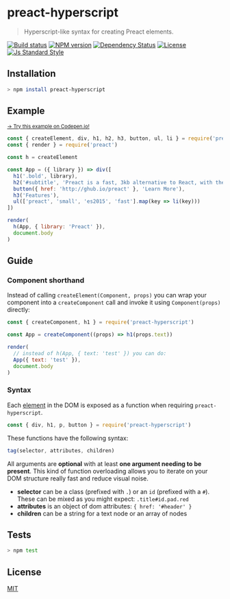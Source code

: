 
# preact-hyperscript

> Hyperscript-like syntax for creating Preact elements.

[![Build status][travis-image]][travis-url]
[![NPM version][version-image]][version-url]
[![Dependency Status][david-image]][david-url]
[![License][license-image]][license-url]
[![Js Standard Style][standard-image]][standard-url]

## Installation

```bash
> npm install preact-hyperscript
```

## Example

<sub>[→ Try this example on Codepen.io!](http://codepen.io/queckezz/pen/XKkEyj?editors=1010)</sub>

```js
const { createElement, div, h1, h2, h3, button, ul, li } = require('preact-hyperscript')
const { render } = require('preact')

const h = createElement

const App = ({ library }) => div([
  h1('.bold', library),
  h2('#subtitle', 'Preact is a fast, 3kb alternative to React, with the same ES2015 API'),
  button({ href: 'http://ghub.io/preact' }, 'Learn More'),
  h3('Features'),
  ul(['preact', 'small', 'es2015', 'fast'].map(key => li(key)))
])

render(
  h(App, { library: 'Preact' }),
  document.body
)
```

## Guide

### Component shorthand

Instead of calling `createElement(Component, props)` you can wrap your component into a `createComponent` call and invoke it using `Component(props)` directly:

```js
const { createComponent, h1 } = require('preact-hyperscript')

const App = createComponent((props) => h1(props.text))

render(
  // instead of h(App, { text: 'test' }) you can do:
  App({ text: 'test' }),
  document.body
)
```

### Syntax

Each [element](https://github.com/wooorm/html-tag-names/blob/4604477c3762b7df87536480fb453a9dd7feaaf0/index.json) in the DOM is exposed as a function when requiring `preact-hyperscript`.

```js
const { div, h1, p, button } = require('preact-hyperscript')
```

These functions have the following syntax:

```js
tag(selector, attributes, children)
```

All arguments are **optional** with at least **one argument needing to be present**. This kind of function overloading allows you to iterate on your DOM structure really fast and reduce visual noise.

* **selector** can be a class (prefixed with `.`) or an `id` (prefixed with a `#`). These can be mixed as you might expect: `.title#id.pad.red`
* **attributes** is an object of dom attributes: `{ href: '#header' }`
* **children** can be a string for a text node or an array of nodes

## Tests

```bash
> npm test
```

## License

[MIT][license-url]

[travis-image]: https://img.shields.io/travis/queckezz/preact-hyperscript.svg?style=flat-square
[travis-url]: https://travis-ci.org/queckezz/preact-hyperscript

[version-image]: https://img.shields.io/npm/v/preact-hyperscript.svg?style=flat-square
[version-url]: https://npmjs.org/package/preact-hyperscript

[david-image]: http://img.shields.io/david/queckezz/preact-hyperscript.svg?style=flat-square
[david-url]: https://david-dm.org/queckezz/preact-hyperscript

[standard-image]: https://img.shields.io/badge/code-standard-brightgreen.svg?style=flat-square
[standard-url]: https://github.com/feross/standard

[license-image]: http://img.shields.io/npm/l/preact-hyperscript.svg?style=flat-square
[license-url]: ./license